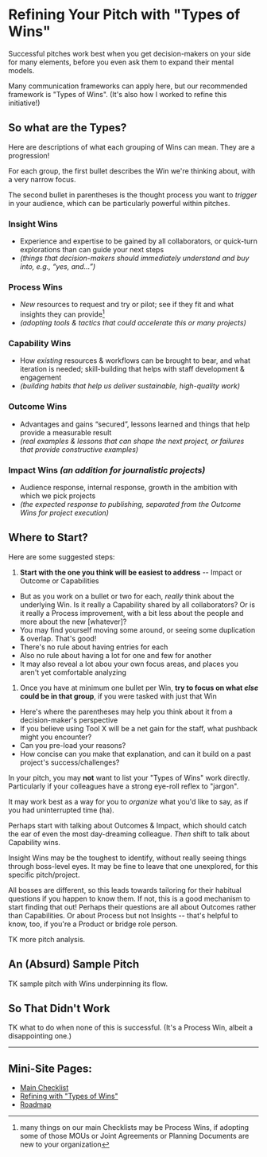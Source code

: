 # Refining Your Pitch with "Types of Wins"

Successful pitches work best when you get decision-makers on your side for many elements, before you even ask them to expand their mental models.

Many communication frameworks can apply here, but our recommended framework is "Types of Wins". (It's also how I worked to refine this initiative!)

## So what are the Types?

Here are descriptions of what each grouping of Wins can mean.  They are a progression!

For each group, the first bullet describes the Win we're thinking about, with a very narrow focus.

The second bullet in parentheses is the thought process you want to _trigger_ in your audience, which can be particularly powerful within pitches.

### Insight Wins
* Experience and expertise to be gained by all collaborators, or quick-turn explorations than can guide your next steps
* _(things that decision-makers should immediately understand and buy into, e.g., “yes, and…”)_

### Process Wins
* _New_ resources to request and try or pilot; see if they fit and what insights they can provide[^protip]
* _(adopting tools & tactics that could accelerate this or many projects)_

[^protip]: many things on our main Checklists may be Process Wins, if adopting some of those MOUs or Joint Agreements or Planning Documents are new to your organization

### Capability Wins
* How _existing_ resources & workflows can be brought to bear, and what iteration is needed; skill-building that helps with staff development & engagement
* _(building habits that help us deliver sustainable, high-quality work)_

### Outcome Wins
* Advantages and gains “secured”, lessons learned and things that help provide a measurable result
* _(real examples & lessons that can shape the next project, or failures that provide constructive examples)_

### Impact Wins _(an addition for journalistic projects)_
* Audience response, internal response, growth in the ambition with which we pick projects
* _(the expected response to publishing, separated from the Outcome Wins for project execution)_


## Where to Start?

Here are some suggested steps:

1. **Start with the one you think will be easiest to address** -- Impact or Outcome or Capabilities
  * But as you work on a bullet or two for each, _really_ think about the underlying Win.  Is it really a Capability shared by all collaborators?  Or is it really a Process improvement, with a bit less about the people and more about the new [whatever]?
  * You may find yourself moving some around, or seeing some duplication & overlap. That's good!
  * There's no rule about having entries for each
  * Also no rule about having a lot for one and few for another
  * It may also reveal a lot abou your own focus areas, and places you aren't yet comfortable analyzing
1. Once you have at minimum one bullet per Win, **try to focus on what _else_ could be in that group**, if you were tasked with just that Win
  * Here's where the parentheses may help you think about it from a decision-maker's perspective
  * If you believe using Tool X will be a net gain for the staff, what pushback might you encounter?
  * Can you pre-load your reasons?
  * How concise can you make that explanation, and can it build on a past project's success/challenges?

In your pitch, you may **not** want to list your "Types of Wins" work directly.  Particularly if your colleagues have a strong eye-roll reflex to "jargon".

It may work best as a way for you to _organize_ what you'd like to say, as if you had uninterrupted time (ha).

Perhaps start with talking about Outcomes & Impact, which should catch the ear of even the most day-dreaming colleague. _Then_ shift to talk about Capability wins.

Insight Wins may be the toughest to identify, without really seeing things through boss-level eyes.  It may be fine to leave that one unexplored, for this specific pitch/project.

All bosses are different, so this leads towards tailoring for their habitual questions if you happen to know them.  If not, this is a good mechanism to start finding that out!  Perhaps their questions are all about Outcomes rather than Capabilities.  Or about Process but not Insights -- that's helpful to know, too, if you're a Product or bridge role person.

TK more pitch analysis.

## An (Absurd) Sample Pitch

TK sample pitch with Wins underpinning its flow.

## So That Didn't Work

TK what to do when none of this is successful.  (It's a Process Win, albeit a disappointing one.)

---

## Mini-Site Pages:
* [Main Checklist](https://tiffehr.com/collaboration-capstone/)
* [Refining with "Types of Wins"](https://tiffehr.com/collaboration-capstone/types-of-wins.html)
* [Roadmap](https://tiffehr.com/collaboration-capstone/roadmap.html)